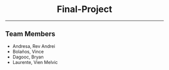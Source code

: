 <h1 align="center"> Final-Project </h1> 

--- 

## Team Members
- Andresa, Rev Andrei
- Bolaños, Vince
- Dagooc, Bryan
- Laurente, Vien Melvic
